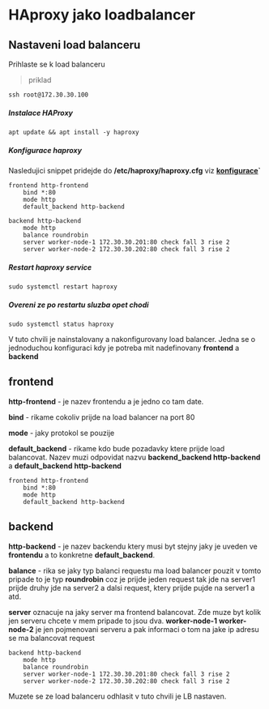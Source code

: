 # HAproxy jako loadbalancer

## Nastaveni load balanceru
Prihlaste se k load balanceru
> priklad
```
ssh root@172.30.30.100
```
##### Instalace HAProxy
```
apt update && apt install -y haproxy
```
##### Konfigurace haproxy
Nasledujici snippet pridejde do **/etc/haproxy/haproxy.cfg** viz **[konfigurace](./haproxy.cfg)`**
```
frontend http-frontend
    bind *:80
    mode http
    default_backend http-backend

backend http-backend
    mode http
    balance roundrobin
    server worker-node-1 172.30.30.201:80 check fall 3 rise 2
    server worker-node-2 172.30.30.202:80 check fall 3 rise 2
```
##### Restart haproxy service
```
sudo systemctl restart haproxy
```

##### Overeni ze po restartu sluzba opet chodi
```
sudo systemctl status haproxy
```

V tuto chvili je nainstalovany a nakonfigurovany load balancer. Jedna se o jednoduchou konfiguraci kdy je potreba mit nadefinovany __frontend__ a __backend__

## frontend
__http-frontend__ - je nazev frontendu a je jedno co tam date.

__bind__ - rikame cokoliv prijde na load balancer na port 80

__mode__ - jaky protokol se pouzije

__default_backend__ - rikame kdo bude pozadavky ktere prijde load balancovat. Nazev muzi odpovidat nazvu __backend_backend http-backend__ a __default_backend http-backend__

```
frontend http-frontend
    bind *:80
    mode http
    default_backend http-backend
```

## backend
__http-backend__ - je nazev backendu ktery musi byt stejny jaky je uveden ve __frontendu__ a to konkretne __default_backend__.

__balance__ - rika se jaky typ balanci requestu ma load balancer pouzit v tomto pripade to je typ __roundrobin__ coz je prijde jeden request tak jde na server1 prijde druhy jde na server2 a dalsi request, ktery prijde pujde na server1 a atd.

__server__ oznacuje na jaky server ma frontend balancovat. Zde muze byt kolik jen serveru chcete v mem pripade to jsou dva. __worker-node-1__ __worker-node-2__ je jen pojmenovani serveru a pak informaci o tom na jake ip adresu se ma balancovat request

```
backend http-backend
    mode http
    balance roundrobin
    server worker-node-1 172.30.30.201:80 check fall 3 rise 2
    server worker-node-2 172.30.30.202:80 check fall 3 rise 2

```

Muzete se ze load balanceru odhlasit v tuto chvili je LB nastaven.